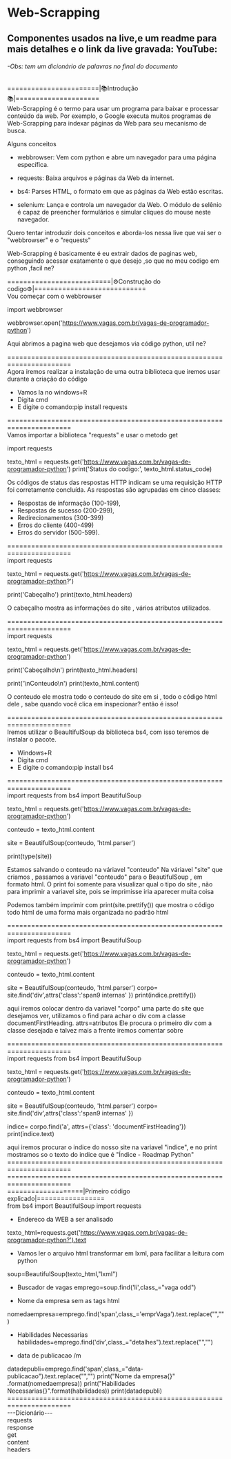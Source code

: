 # Web-Scrapping
## Componentes usados na live,e um readme para mais detalhes e o link da live gravada: YouTube:
###### -Obs: tem um dicionário de palavras no final do documento

=======================|📚Introdução📚|=====================<br />
Web-Scrapping é o termo para usar um programa para baixar e processar conteúdo da web.
Por exemplo, o Google executa muitos programas de Web-Scrapping para indexar 
páginas da Web para seu mecanismo de busca.

Alguns conceitos 
* webbrowser: Vem com python e abre um navegador para uma página específica.

* requests: Baixa arquivos e páginas da Web da internet.

* bs4: Parses HTML, o formato em que as páginas da Web estão escritas.

* selenium: Lança e controla um navegador da Web. O módulo de selênio é capaz de preencher formulários e simular cliques do mouse neste navegador.

Quero tentar introduzir dois conceitos e aborda-los nessa live que vai ser o "webbrowser" e o "requests"

Web-Scrapping é basicamente é eu extrair dados de paginas web, conseguindo acessar exatamente o que desejo 
,so que no meu codigo em python ,facil ne?

==========================|⚙️Construção do codigo⚙️|============================<br />
Vou começar com o webbrowser

import webbrowser

webbrowser.open('https://www.vagas.com.br/vagas-de-programador-python')

Aqui abrimos a pagina web que desejamos via código python, util ne? 

======================================================================<br />
Agora iremos realizar a instalação de uma outra biblioteca que iremos usar durante a criação do código
* Vamos la no windows+R 
* Digita cmd 
* E digite o comando:pip install requests

======================================================================<br />
Vamos importar a biblioteca "requests" e usar o metodo get

import requests

texto_html = requests.get('https://www.vagas.com.br/vagas-de-programador-python')
print('Status do codigo:', texto_html.status_code)

Os códigos de status das respostas HTTP indicam se uma requisição HTTP foi corretamente concluída.
As respostas são agrupadas em cinco classes:

* Respostas de informação (100-199),
* Respostas de sucesso (200-299),
* Redirecionamentos (300-399)
* Erros do cliente (400-499)
* Erros do servidor (500-599).

======================================================================<br />
import requests

texto_html = requests.get('https://www.vagas.com.br/vagas-de-programador-python?')

print('Cabeçalho')
print(texto_html.headers)

O cabeçalho mostra as informações do site , vários atributos utilizados.

======================================================================<br />
import requests

texto_html = requests.get('https://www.vagas.com.br/vagas-de-programador-python')

print('Cabeçalho\n')
print(texto_html.headers)

print('\nConteudo\n')
print(texto_html.content)

O conteudo ele mostra todo o conteudo do site em si , todo o código html dele ,
sabe quando você clica em inspecionar? então é isso!

======================================================================<br />
Iremos utilizar o BeaultifulSoup da biblioteca bs4, com isso teremos de instalar 
o pacote.
* Windows+R 
* Digita cmd 
* E digite o comando:pip install bs4

======================================================================<br />
import requests
from bs4 import BeautifulSoup

texto_html = requests.get('https://www.vagas.com.br/vagas-de-programador-python')

conteudo = texto_html.content

site = BeautifulSoup(conteudo, 'html.parser')

print(type(site))

Estamos salvando o conteudo na váriavel "conteudo" 
Na váriavel "site" que criamos , passamos a variavel "conteudo" para o BeautifulSoup , 
em formato html.
O print foi somente para visualizar qual o tipo do site , não para imprimir a variavel site,
pois se imprimisse iria aparecer muita coisa

Podemos também imprimir com 
print(site.prettify())
que mostra o código todo html de uma forma mais organizada no padrão html

======================================================================<br />
import requests
from bs4 import BeautifulSoup

texto_html = requests.get('https://www.vagas.com.br/vagas-de-programador-python')

conteudo = texto_html.content

site = BeautifulSoup(conteudo, 'html.parser')
corpo= site.find('div',attrs{'class':'span9 internas' })
print(indice.prettify())

aqui iremos colocar dentro da variavel "corpo" uma parte do site que desejamos ver,
utilizamos o find para achar o div com a classe documentFirstHeading.
attrs=atributos
Ele procura o primeiro div com a classe desejada e talvez mais a frente iremos comentar sobre

======================================================================<br />
import requests
from bs4 import BeautifulSoup

texto_html = requests.get('https://www.vagas.com.br/vagas-de-programador-python')

conteudo = texto_html.content

site = BeautifulSoup(conteudo, 'html.parser')
corpo= site.find('div',attrs{'class':'span9 internas' })

indice= corpo.find('a', attrs={'class': 'documentFirstHeading'})
print(indice.text)

aqui iremos procurar o indice do nosso site na variavel "indice", 
e no print mostramos so o texto do indice que é "Índice - Roadmap Python"
======================================================================<br />
======================================================================<br />
===================|Primeiro código explicado|=================<br />
from bs4 import BeautifulSoup
import requests 

* Endereco da WEB a ser analisado

texto_html=requests.get('https://www.vagas.com.br/vagas-de-programador-python?').text

* Vamos ler o arquivo html transformar em lxml, para facilitar a leitura com python

soup=BeautifulSoup(texto_html,"lxml")

* Buscador de vagas
emprego=soup.find('li',class_="vaga odd")

* Nome da empresa sem as tags html

nomedaempresa=emprego.find('span',class_='emprVaga').text.replace("","")

* Habilidades Necessarias
habilidades=emprego.find('div',class_="detalhes").text.replace("","")

* data de publicacao
/m

datadepubli=emprego.find('span',class_="data-publicacao").text.replace("","")
print("Nome da empresa{}" .format(nomedaempresa))
print("Habilidades Necessarias{}".format(habilidades))
print(datadepubli)
======================================================================<br />
---Dicionário---<br />
requests<br />
response<br />
get<br />
content<br />
headers<br />
